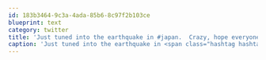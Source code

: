 ```yaml
---
id: 183b3464-9c3a-4ada-85b6-8c97f2b103ce
blueprint: text
category: twitter
title: 'Just tuned into the earthquake in #japan.  Crazy, hope everyone there is safe.'
caption: 'Just tuned into the earthquake in <span class="hashtag hashtag_local">#<a href="http://tweettemp.darylchymko.ca/?tag=japan">japan</a>.  Crazy, hope everyone there is safe.'
---
```

